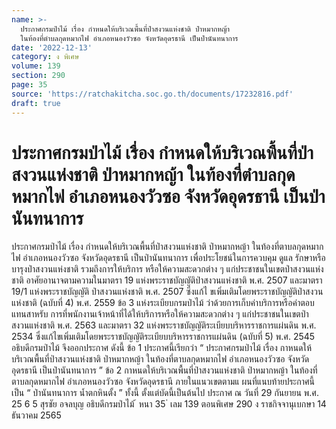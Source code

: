 ```yaml
---
name: >-
  ประกาศกรมป่าไม้ เรื่อง กำหนดให้บริเวณพื้นที่ป่าสงวนแห่งชาติ ป่าหมากหญ้า
  ในท้องที่ตำบลกุดหมากไฟ อำเภอหนองวัวซอ จังหวัดอุดรธานี เป็นป่านันทนาการ
date: '2022-12-13'
category: ง พิเศษ
volume: 139
section: 290
page: 35
source: 'https://ratchakitcha.soc.go.th/documents/17232816.pdf'
draft: true
---
```


# ประกาศกรมป่าไม้ เรื่อง กำหนดให้บริเวณพื้นที่ป่าสงวนแห่งชาติ ป่าหมากหญ้า ในท้องที่ตำบลกุดหมากไฟ อำเภอหนองวัวซอ จังหวัดอุดรธานี เป็นป่านันทนาการ

ประกาศกรมป่าไม้ เรื่อง กำหนดให้บริเวณพื้นที่ป่าสงวนแห่งชาติ ป่าหมากหญ้า ในท้องที่ตาบลกุดหมากไฟ อำเภอหนองวัวซอ จังหวัดอุดรธานี เป็นป่านันทนาการ เพื่อประโยชน์ในการควบคุม ดูแล รักษาหรือบารุงป่าสงวนแห่งชาติ รวมถึงการให้บริการ หรือให้ความสะดวกต่าง ๆ แก่ประชาชนในเขตป่าสงวนแห่งชาติ อาศัยอานาจตามความในมาตรา 19 แห่งพระราชบัญญัติป่าสงวนแห่งชาติ พ.ศ. 2507 และมาตรา 19/1 แห่งพระราชบัญญัติ ป่าสงวนแห่งชาติ พ.ศ. 2507 ซึ่งแก้ไ ขเพิ่มเติมโดยพระราชบัญญัติป่าสงวนแห่งชาติ (ฉบับที่ 4) พ.ศ. 2559 ข้อ 3 แห่งระเบียบกรมป่าไม้ ว่าด้วยการเก็บค่าบริการหรือค่าตอบแทนสาหรับ การที่พนักงานเจ้าหน้าที่ได้ให้บริการหรือให้ความสะดวกต่าง ๆ แก่ประชาชนในเขตป่าสงวนแห่งชาติ พ.ศ. 2563 และมาตรา 32 แห่งพระราชบัญญัติระเบียบบริหารราชการแผ่นดิน พ.ศ. 2534 ซึ่งแก้ไขเพิ่มเติมโดยพระราชบัญญัติระเบียบบริหารราชการแผ่นดิน (ฉบับที่ 5) พ.ศ. 2545 อธิบดีกรมป่าไม้ จึงออกประกาศ ดังนี้ ข้อ 1 ประกาศนี้เรียกว่า “ ประกาศกรมป่าไม้ เรื่อง กาหนดให้บริเวณพื้นที่ป่าสงวนแห่งชาติ ป่าหมากหญ้า ในท้องที่ตาบลกุดหมากไฟ อำเภอหนองวัวซอ จังหวัดอุดรธานี เป็นป่านันทนาการ ” ข้อ 2 กาหนดให้บริเวณพื้นที่ป่าสงวนแห่งชาติ ป่าหมากหญ้า ในท้องที่ตาบลกุดหมากไฟ อำเภอหนองวัวซอ จังหวัดอุดรธานี ภายในแนวเขตตามแ ผนที่แนบท้ายประกาศนี้เป็น “ ป่านันทนาการ น้ำตกหินตั้ง ” ทั้งนี้ ตั้งแต่บัดนี้เป็นต้นไป ประกาศ ณ วันที่ 29 กันยายน พ.ศ. 25 6 5 สุรชัย อจลบุญ อธิบดีกรมป่าไม้ ้ หนา 35 ่ เลม 139 ตอนพิเศษ 290 ง ราชกิจจานุเบกษา 14 ธันวาคม 2565

